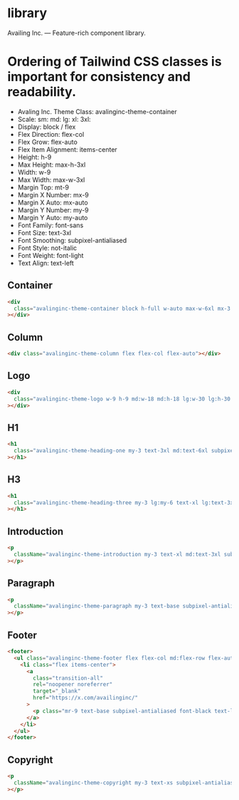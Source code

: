 # library

Availing Inc. — Feature-rich component library.

# Ordering of Tailwind CSS classes is important for consistency and readability.

- Avaling Inc. Theme Class: avalinginc-theme-container
- Scale: sm: md: lg: xl: 3xl:
- Display: block / flex
- Flex Direction: flex-col
- Flex Grow: flex-auto
- Flex Item Alignment: items-center
- Height: h-9
- Max Height: max-h-3xl
- Width: w-9
- Max Width: max-w-3xl
- Margin Top: mt-9
- Margin X Number: mx-9
- Margin X Auto: mx-auto
- Margin Y Number: my-9
- Margin Y Auto: my-auto
- Font Family: font-sans
- Font Size: text-3xl
- Font Smoothing: subpixel-antialiased
- Font Style: not-italic
- Font Weight: font-light
- Text Align: text-left

## Container

```html
<div
  class="avalinginc-theme-container block h-full w-auto max-w-6xl mx-3 md:mx-9 xl:mx-auto"
></div>
```

## Column

```html
<div class="avalinginc-theme-column flex flex-col flex-auto"></div>
```

## Logo

```html
<div
  class="avalinginc-theme-logo w-9 h-9 md:w-18 md:h-18 lg:w-30 lg:h-30 my-3"
></div>
```

## H1

```html
<h1
  class="avalinginc-theme-heading-one my-3 text-3xl md:text-6xl subpixel-antialiased font-black text-left"
></h1>
```

## H3

```html
<h1
  class="avalinginc-theme-heading-three my-3 lg:my-6 text-xl lg:text-3xl subpixel-antialiased font-light text-left"
></h1>
```

## Introduction

```html
<p
  className="avalinginc-theme-introduction my-3 text-xl md:text-3xl subpixel-antialiased font-light text-left"
></p>
```

## Paragraph

```html
<p
  className="avalinginc-theme-paragraph my-3 text-base subpixel-antialiased font-light text-left"
></p>
```

## Footer

```html
<footer>
  <ul class="avalinginc-theme-footer flex flex-col md:flex-row flex-auto my-3">
    <li class="flex items-center">
      <a
        class="transition-all"
        rel="noopener noreferrer"
        target="_blank"
        href="https://x.com/availinginc/"
      >
        <p class="mr-9 text-base subpixel-antialiased font-black text-left"></p>
      </a>
    </li>
  </ul>
</footer>
```

## Copyright

```html
<p
  className="avalinginc-theme-copyright my-3 text-xs subpixel-antialiased font-light text-left"
></p>
```
